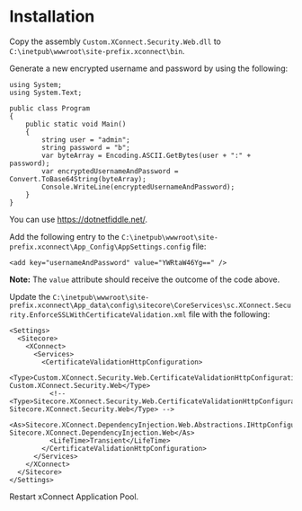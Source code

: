 # Installation

Copy the assembly `Custom.XConnect.Security.Web.dll` to `C:\inetpub\wwwroot\site-prefix.xconnect\bin`.


Generate a new encrypted username and password by using the following:

```
using System;
using System.Text;
					
public class Program
{
	public static void Main()
	{
		string user = "admin";
		string password = "b";
		var byteArray = Encoding.ASCII.GetBytes(user + ":" + password);
        var encryptedUsernameAndPassword = Convert.ToBase64String(byteArray);
		Console.WriteLine(encryptedUsernameAndPassword);
	}
}

```

You can use https://dotnetfiddle.net/.

Add the following entry to the `C:\inetpub\wwwroot\site-prefix.xconnect\App_Config\AppSettings.config` file:

```
<add key="usernameAndPassword" value="YWRtaW46Yg==" />
```

**Note:** The `value` attribute should receive the outcome of the code above.

Update the `C:\inetpub\wwwroot\site-prefix.xconnect\App_data\config\sitecore\CoreServices\sc.XConnect.Security.EnforceSSLWithCertificateValidation.xml` file with the following:

```
<Settings>
  <Sitecore>
    <XConnect>
      <Services>
        <CertificateValidationHttpConfiguration>
          <Type>Custom.XConnect.Security.Web.CertificateValidationHttpConfiguration, Custom.XConnect.Security.Web</Type>
		  <!-- <Type>Sitecore.XConnect.Security.Web.CertificateValidationHttpConfiguration, Sitecore.XConnect.Security.Web</Type> -->
          <As>Sitecore.XConnect.DependencyInjection.Web.Abstractions.IHttpConfiguration, Sitecore.XConnect.DependencyInjection.Web</As>
          <LifeTime>Transient</LifeTime>
        </CertificateValidationHttpConfiguration>
      </Services>
    </XConnect>
  </Sitecore>
</Settings>
```
Restart xConnect Application Pool.